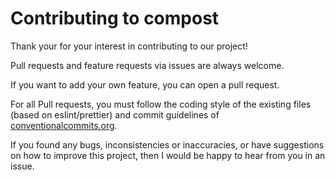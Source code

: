 # Contributing to compost

Thank your for your interest in contributing to our project!

Pull requests and feature requests via issues are always welcome.

If you want to add your own feature, you can open a pull request.

For all Pull requests, you must follow the coding style of the existing files (based on eslint/prettier) and commit
guidelines of [conventionalcommits.org](https://www.conventionalcommits.org/en/v1.0.0/#summary).

If you found any bugs, inconsistencies or inaccuracies, or have suggestions on how to improve this project, then I would
be happy to hear from you in an issue.
